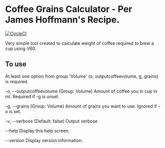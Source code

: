 # Coffee Grains Calculator - Per James Hoffmann's Recipe.

[![CircleCI](https://circleci.com/gh/dcumbo/V60Calculator/tree/master.svg?style=svg)](https://circleci.com/gh/dcumbo/V60Calculator/tree/master)

Very simple tool created to calculate weight of coffee required to brew a cup using V60.

## To use

  At least one option from group 'Volume' (o, outputcoffeevolume, g, grains) is required.

  -o, --outputcoffeevolume    (Group: Volume) Amount of coffee you in cup in ml. Required if -g is unset.

  -g, --grains                (Group: Volume) Amount of grains you want to use. Ignored if -o is set.

  -v, --verbose               (Default: false) Output verbose

  --help                      Display this help screen.

  --version                   Display version information.
